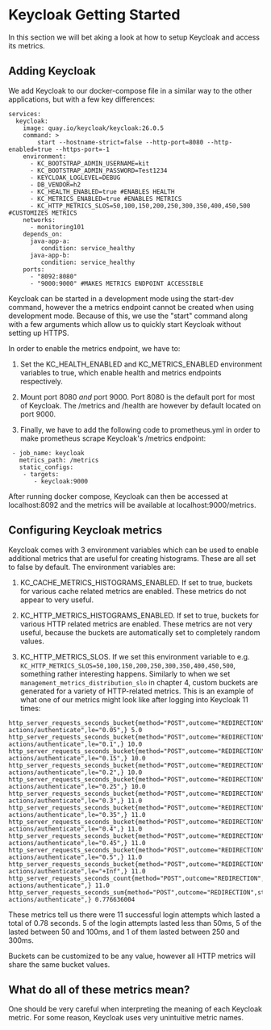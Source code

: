 # Keycloak Getting Started
In this section we will bet aking a look at how to setup Keycloak and access its metrics.

## Adding Keycloak
We add Keycloak to our docker-compose file in a similar way to the other applications, but with a few key differences:

```
services:
  keycloak:
    image: quay.io/keycloak/keycloak:26.0.5
    command: >
        start --hostname-strict=false --http-port=8080 --http-enabled=true --https-port=-1
    environment:
      - KC_BOOTSTRAP_ADMIN_USERNAME=kit
      - KC_BOOTSTRAP_ADMIN_PASSWORD=Test1234
      - KEYCLOAK_LOGLEVEL=DEBUG
      - DB_VENDOR=h2
      - KC_HEALTH_ENABLED=true #ENABLES HEALTH
      - KC_METRICS_ENABLED=true #ENABLES METRICS
      - KC_HTTP_METRICS_SLOS=50,100,150,200,250,300,350,400,450,500 #CUSTOMIZES METRICS
    networks:
      - monitoring101
    depends_on:
      java-app-a:
         condition: service_healthy
      java-app-b:
         condition: service_healthy
    ports:
      - "8092:8080"
      - "9000:9000" #MAKES METRICS ENDPOINT ACCESSIBLE

```

Keycloak can be started in a development mode using the start-dev command, however the a metrics endpoint cannot be created when using development mode. Because of this, we use the "start" command along with a few arguments which allow us to quickly start Keycloak without setting up HTTPS.

In order to enable the metrics endpoint, we have to:

1) Set the KC_HEALTH_ENABLED and KC_METRICS_ENABLED environment variables to true, which enable health and metrics endpoints respectively.

2) Mount port 8080 *and* port 9000. Port 8080 is the default port for most of Keycloak. The /metrics and /health are however by default located on port 9000.

3) Finally, we have to add the following code to prometheus.yml in order to make prometheus scrape Keycloak's /metrics endpoint:

```
 - job_name: keycloak
   metrics_path: /metrics
   static_configs:
    - targets:
       - keycloak:9000
```

After running docker compose, Keycloak can then be accessed at localhost:8092 and the metrics will be available at localhost:9000/metrics.

## Configuring Keycloak metrics

Keycloak comes with 3 environment variables which can be used to enable additional metrics that are useful for creating histograms. These are all set to false by default. The environment variables are:

1) KC_CACHE_METRICS_HISTOGRAMS_ENABLED. If set to true, buckets for various cache related metrics are enabled. These metrics do not appear to very useful. 

2) KC_HTTP_METRICS_HISTOGRAMS_ENABLED. If set to true, buckets for various HTTP related metrics are enabled. These metrics are not very useful, because the buckets are automatically set to completely random values.

3) KC_HTTP_METRICS_SLOS. If we set this environment variable to e.g. ```KC_HTTP_METRICS_SLOS=50,100,150,200,250,300,350,400,450,500```, something rather interesting happens. Similarly to when we set ```management_metrics_distribution_slo``` in chapter 4, custom buckets are generated for a variety of HTTP-related metrics. This is an example of what one of our metrics might look like after logging into Keycloak 11 times:

```
http_server_requests_seconds_bucket{method="POST",outcome="REDIRECTION",status="302",uri="/realms/{realm}/login-actions/authenticate",le="0.05",} 5.0
http_server_requests_seconds_bucket{method="POST",outcome="REDIRECTION",status="302",uri="/realms/{realm}/login-actions/authenticate",le="0.1",} 10.0
http_server_requests_seconds_bucket{method="POST",outcome="REDIRECTION",status="302",uri="/realms/{realm}/login-actions/authenticate",le="0.15",} 10.0
http_server_requests_seconds_bucket{method="POST",outcome="REDIRECTION",status="302",uri="/realms/{realm}/login-actions/authenticate",le="0.2",} 10.0
http_server_requests_seconds_bucket{method="POST",outcome="REDIRECTION",status="302",uri="/realms/{realm}/login-actions/authenticate",le="0.25",} 10.0
http_server_requests_seconds_bucket{method="POST",outcome="REDIRECTION",status="302",uri="/realms/{realm}/login-actions/authenticate",le="0.3",} 11.0
http_server_requests_seconds_bucket{method="POST",outcome="REDIRECTION",status="302",uri="/realms/{realm}/login-actions/authenticate",le="0.35",} 11.0
http_server_requests_seconds_bucket{method="POST",outcome="REDIRECTION",status="302",uri="/realms/{realm}/login-actions/authenticate",le="0.4",} 11.0
http_server_requests_seconds_bucket{method="POST",outcome="REDIRECTION",status="302",uri="/realms/{realm}/login-actions/authenticate",le="0.45",} 11.0
http_server_requests_seconds_bucket{method="POST",outcome="REDIRECTION",status="302",uri="/realms/{realm}/login-actions/authenticate",le="0.5",} 11.0
http_server_requests_seconds_bucket{method="POST",outcome="REDIRECTION",status="302",uri="/realms/{realm}/login-actions/authenticate",le="+Inf",} 11.0
http_server_requests_seconds_count{method="POST",outcome="REDIRECTION",status="302",uri="/realms/{realm}/login-actions/authenticate",} 11.0
http_server_requests_seconds_sum{method="POST",outcome="REDIRECTION",status="302",uri="/realms/{realm}/login-actions/authenticate",} 0.776636004
```

These metrics tell us there were 11 successful login attempts which lasted a total of 0.78 seconds. 5 of the login attempts lasted less than 50ms, 5 of the lasted between 50 and 100ms, and 1 of them lasted between 250 and 300ms.

Buckets can be customized to be any value, however all HTTP metrics will share the same bucket values. 

## What do all of these metrics mean?

One should be very careful when interpreting the meaning of each Keycloak metric. For some reason, Keycloak uses very unintuitive metric names.